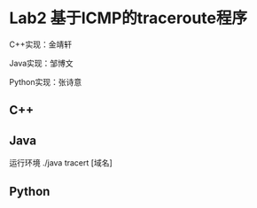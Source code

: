 # Lab2 基于ICMP的traceroute程序

C++实现：金靖轩

Java实现：邹博文

Python实现：张诗意

## C++

## Java
运行环境
  ./java tracert  [域名]

## Python

